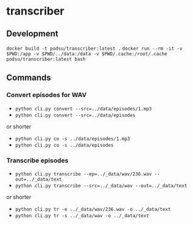 # transcriber

## Development

`docker build -t podsu/transcriber:latest .`
`docker run --rm -it -v $PWD:/app -v $PWD/../data:/data -v $PWD/.cache:/root/.cache podsu/transcriber:latest bash`

## Commands

### Convert episodes for WAV

* `python cli.py convert --src=../data/episodes/1.mp3`
* `python cli.py convert --src=../data/episodes`

or shorter

* `python cli.py co -s ../data/episodes/1.mp3`
* `python cli.py co -s ../data/episodes`

### Transcribe episodes

* `python cli.py transcribe --ep=../_data/wav/236.wav --out=../_data/text`
* `python cli.py transcribe --src=../_data/wav --out=../_data/text`

or shorter

* `python cli.py tr -e ../_data/wav/236.wav -o ../_data/text`
* `python cli.py tr -s ../_data/wav -o ../_data/text`
